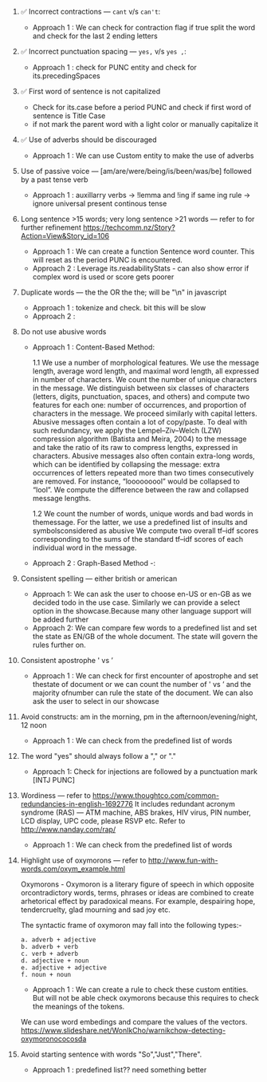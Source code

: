 1. ✅ Incorrect contractions — `cant` v/s `can't`:
    - Approach 1 : We can check for contraction flag if true split the word and check for the last 2 ending letters

2. ✅ Incorrect punctuation spacing — `yes,` v/s `yes ,`:
    - Approach 1 : check for PUNC entity and check for its.precedingSpaces

3. ✅ First word of sentence is not capitalized
    - Check for its.case before a period PUNC and check if first word of sentence is Title Case
    - if not mark the parent word with a light color or manually capitalize it

4. ✅ Use of adverbs should be discouraged
    - Approach 1 : We can use Custom entity to make the use of adverbs

5. Use of passive voice — [am/are/were/being/is/been/was/be] followed by a past tense verb
    - Approach 1 : auxillarry verbs -> !lemma and !ing if same ing rule -> ignore universal present continous tense

6. Long sentence >15 words; very long sentence >21 words — refer to for further refinement https://techcomm.nz/Story?Action=View&Story_id=106
    - Approach 1 : We can create a function Sentence word counter. This will reset as the period PUNC is encountered.
    - Approach 2 : Leverage its.readabilityStats - can also show error if complex word is used or score gets poorer

7.  Duplicate words — the the OR the <newline> the; <newline> will be "\n" in javascript
    - Approach 1 : tokenize and check. bit this will be slow
    - Approach 2 :

8.  Do not use abusive words

    - Approach 1 : Content-Based Method:
        
        1.1 We use a number of morphological features. We use the message length, average word length, and maximal word length, all expressed in number of characters. We count the number of unique characters in the message. We distinguish between six classes of characters (letters, digits, punctuation, spaces, and others) and compute two features for each one: number of occurrences, and proportion of characters in the message. We proceed similarly with capital letters. Abusive messages often contain a lot of copy/paste. To deal with such redundancy, we apply the Lempel–Ziv–Welch (LZW) compression algorithm (Batista and Meira, 2004) to the message and take the ratio of its raw to compress lengths, expressed in characters. Abusive messages also often contain extra-long words, which can be identified by collapsing the message: extra occurrences of letters repeated more than two times consecutively are removed. For instance, “looooooool” would be collapsed to “lool”. We compute the difference between the raw and collapsed message lengths.

        1.2 We count the number of words, unique words and bad words in themessage. For the latter, we use a predefined list of insults and symbolsconsidered as abusive
        We compute two overall tf–idf scores corresponding to the sums of the standard tf–idf scores of each individual word in the message.

    - Approach 2 : Graph-Based Method -:

9.  Consistent spelling — either british or american
    - Approach 1: We can ask the user to choose en-US or en-GB as we decided todo in the use case. Similarly we can provide a select option in the showcase.Because many other language support will be added further
    - Approach 2: We can compare few words to a predefined list and set the state as EN/GB of the whole document. The state will govern the rules further on.

10. Consistent apostrophe ' vs ’
    - Approach 1 : We can check for first encounter of apostrophe and set thestate of document or we can count the number of ' vs ’ and the majority ofnumber can rule the state of the document. We can also ask the user to select in our showcase

11. Avoid constructs: am in the morning, pm in the afternoon/evening/night, 12 noon
    - Approach 1 : We can check from the predefined list of words

12. The word "yes" should always follow a "," or "."
    - Approach 1: Check for injections are followed by a punctuation mark [INTJ PUNC]

13. Wordiness — refer to https://www.thoughtco.com/common-redundancies-in-english-1692776 It includes redundant acronym syndrome (RAS) — ATM machine, ABS brakes, HIV virus, PIN number, LCD display, UPC code, please RSVP etc. Refer to http://www.nanday.com/rap/
    - Approach 1 : We can check from the predefined list of words

14. Highlight use of oxymorons — refer to http://www.fun-with-words.com/oxym_example.html

    Oxymorons - Oxymoron is a literary figure of speech in which opposite orcontradictory words, terms, phrases or ideas are combined to create arhetorical effect by paradoxical means. For example, despairing hope, tendercruelty, glad mourning and sad joy etc.

    The syntactic frame of oxymoron may fall into the following types:-

        a. adverb + adjective
        b. adverb + verb
        c. verb + adverb
        d. adjective + noun
        e. adjective + adjective
        f. noun + noun

    - Approach 1 : We can create a rule to check these custom entities. But will not be able check oxymorons because this requires to check the meanings of the tokens.

    We can use word embedings and compare the values of the vectors.
    https://www.slideshare.net/WonIkCho/warnikchow-detecting-oxymoronococosda

15. Avoid starting sentence with words "So","Just","There".
    - Approach 1 : predefined list?? need something better

